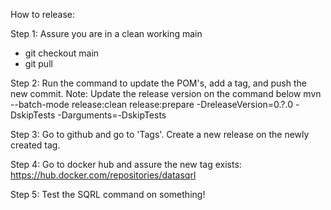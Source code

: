 How to release:

Step 1: Assure you are in a clean working main
- git checkout main
- git pull

Step 2: Run the command to update the POM's, add a tag, and push the new commit.
Note: Update the release version on the command below
mvn --batch-mode release:clean release:prepare -DreleaseVersion=0.?.0 -DskipTests -Darguments=-DskipTests

Step 3: Go to github and go to 'Tags'. Create a new release on the newly created tag.

Step 4: Go to docker hub and assure the new tag exists:
https://hub.docker.com/repositories/datasqrl

Step 5: Test the SQRL command on something!